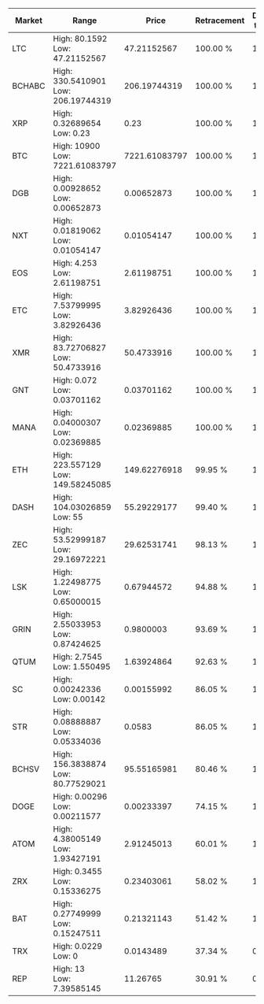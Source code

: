 | Market | Range | Price| Retracement | Doubles to 50% |
| --- | --- | --- | --- | --- |
| LTC | High: 80.1592<br />Low: 47.21152567 | 47.21152567 | 100.00 % | 1.35 |
| BCHABC | High: 330.5410901<br />Low: 206.19744319 | 206.19744319 | 100.00 % | 1.30 |
| XRP | High: 0.32689654<br />Low: 0.23 | 0.23 | 100.00 % | 1.21 |
| BTC | High: 10900<br />Low: 7221.61083797 | 7221.61083797 | 100.00 % | 1.25 |
| DGB | High: 0.00928652<br />Low: 0.00652873 | 0.00652873 | 100.00 % | 1.21 |
| NXT | High: 0.01819062<br />Low: 0.01054147 | 0.01054147 | 100.00 % | 1.36 |
| EOS | High: 4.253<br />Low: 2.61198751 | 2.61198751 | 100.00 % | 1.31 |
| ETC | High: 7.53799995<br />Low: 3.82926436 | 3.82926436 | 100.00 % | 1.48 |
| XMR | High: 83.72706827<br />Low: 50.4733916 | 50.4733916 | 100.00 % | 1.33 |
| GNT | High: 0.072<br />Low: 0.03701162 | 0.03701162 | 100.00 % | 1.47 |
| MANA | High: 0.04000307<br />Low: 0.02369885 | 0.02369885 | 100.00 % | 1.34 |
| ETH | High: 223.557129<br />Low: 149.58245085 | 149.62276918 | 99.95 % | 1.25 |
| DASH | High: 104.03026859<br />Low: 55 | 55.29229177 | 99.40 % | 1.44 |
| ZEC | High: 53.52999187<br />Low: 29.16972221 | 29.62531741 | 98.13 % | 1.40 |
| LSK | High: 1.22498775<br />Low: 0.65000015 | 0.67944572 | 94.88 % | 1.38 |
| GRIN | High: 2.55033953<br />Low: 0.87424625 | 0.9800003 | 93.69 % | 1.75 |
| QTUM | High: 2.7545<br />Low: 1.550495 | 1.63924864 | 92.63 % | 1.31 |
| SC | High: 0.00242336<br />Low: 0.00142 | 0.00155992 | 86.05 % | 1.23 |
| STR | High: 0.08888887<br />Low: 0.05334036 | 0.0583 | 86.05 % | 1.22 |
| BCHSV | High: 156.3838874<br />Low: 80.77529021 | 95.55165981 | 80.46 % | 1.24 |
| DOGE | High: 0.00296<br />Low: 0.00211577 | 0.00233397 | 74.15 % | 1.09 |
| ATOM | High: 4.38005149<br />Low: 1.93427191 | 2.91245013 | 60.01 % | 1.08 |
| ZRX | High: 0.3455<br />Low: 0.15336275 | 0.23403061 | 58.02 % | 1.07 |
| BAT | High: 0.27749999<br />Low: 0.15247511 | 0.21321143 | 51.42 % | 1.01 |
| TRX | High: 0.0229<br />Low: 0 | 0.0143489 | 37.34 % | 0.00 |
| REP | High: 13<br />Low: 7.39585145 | 11.26765 | 30.91 % | 0.00 |

